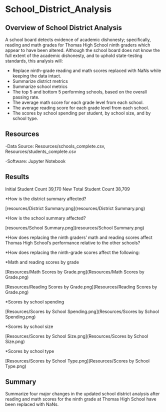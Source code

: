 # School_District_Analysis

## Overview of School District Analysis
A school board detects evidence of academic dishonesty; specifically, reading and math grades for Thomas High School ninth graders which appear to have been altered. Although the school board does not know the full extent of the academic dishonesty, and to uphold state-testing standards, this analysis will:

 * Replace ninth-grade reading and math scores replaced with NaNs while keeping the data intact.
 * Summarize district metrics
 * Summarize school metrics
 * The top 5 and bottom 5 performing schools, based on the overall passing rate.
 * The average math score for each grade level from each school.
 * The average reading score for each grade level from each school.
 * The scores by school spending per student, by school size, and by school type.

## Resources
-Data Source: Resources/schools_complete.csv, Resources/students_complete.csv

-Software: Jupyter Notebook

## Results 
Initial Student Count    39,170
New Total Student Count    38,709

*How is the district summary affected?

[resources/District Summary.png](resources/District Summary.png)  

*How is the school summary affected?

[resources/School Summary.png](resources/School Summary.png) 

*How does replacing the ninth graders’ math and reading scores affect Thomas High School’s performance relative to the other schools?

*How does replacing the ninth-grade scores affect the following:

  *Math and reading scores by grade
  
  [Resources/Math Scores by Grade.png](Resources/Math Scores by Grade.png)
  
  [Resources/Reading Scores by Grade.png](Resources/Reading Scores by Grade.png)
  
  *Scores by school spending
  
  [Resources/Scores by School Spending.png](Resources/Scores by School Spending.png)
  
  *Scores by school size
  
  [Resources/Scores by School Size.png](Resources/Scores by School Size.png)
  
  *Scores by school type
  
  [Resources/Scores by School Type.png](Resources/Scores by School Type.png)
  
## Summary 
Summarize four major changes in the updated school district analysis after reading and math scores for the ninth grade at Thomas High School have been replaced with NaNs.
